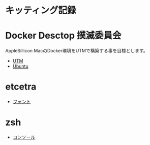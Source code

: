キッティング記録
===

# Docker Desctop 撲滅委員会
AppleSillicon MacのDocker環境をUTMで構築する事を目標とします。
- [UTM](./docker/UTM.md)
- [Ubuntu](./docker/UBUNTU.md)

# etcetra
- [フォント](etcetra/FONT.md)

# zsh
- [コンソール](zsh/CONSOLE.md)
